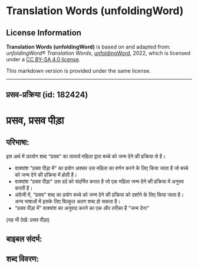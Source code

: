 # Translation Words (unfoldingWord)

## License Information

**Translation Words (unfoldingWord)** is based on and adapted from: _unfoldingWord® Translation Words_, [unfoldingWord](https://unfoldingword.org/utw), 2022, which is licensed under a [CC BY-SA 4.0 license](https://creativecommons.org/licenses/by-sa/4.0/legalcode.en).

This markdown version is provided under the same license.



--------------------------------

## प्रसव-प्रक्रिया (id: 182424)

प्रसव, प्रसव पीड़ा
==================

परिभाषा:
--------

इस अर्थ में उपयोग शब्द “प्रसव” का तात्पर्य महिला द्वारा बच्चे को जन्म देने की प्रक्रिया से है।

* वाक्यांश "प्रसव पीड़ा में" का प्रयोग अक्सर उस महिला का वर्णन करने के लिए किया जाता है जो बच्चे को जन्म देने की प्रक्रिया में होती है।
* वाक्यांश "प्रसव पीड़ा" उस दर्द को संदर्भित करता है जो एक महिला जन्म देने की प्रक्रिया में अनुभव करती है।
* अंग्रेजी में, “प्रसव” शब्द का प्रयोग बच्चे को जन्म देने की प्रक्रिया को दर्शाने के लिए किया जाता है। अन्य भाषाओं में इसके लिए बिल्कुल अलग शब्द हो सकता है।
* “प्रसव पीड़ा में” वाक्यांश का अनुवाद करने का एक और तरीका है “जन्म देना”

(यह भी देखें: प्रसव पीड़ा)

बाइबल संदर्भ:
-------------

शब्द विवरण:
-----------


